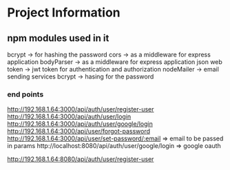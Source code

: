 # Project Information
## npm modules used in it
bcrypt -> for hashing the password
cors -> as a middleware for express application
bodyParser -> as a middleware for express application
json web token -> jwt token for authentication and authorization
nodeMailer -> email sending services
bcrypt -> hasing for the password
### end points
http://192.168.1.64:3000/api/auth/user/register-user
http://192.168.1.64:3000/api/auth/user/login
http://192.168.1.64:3000/api/auth/user/google/login
http://192.168.1.64:3000/api/user/forgot-password
http://192.168.1.64:3000/api/user/set-password/:email => email to be passed in params
http://localhost:8080/api/auth/user/google/login => google oauth



http://192.168.1.64:8080/api/auth/user/register-user
